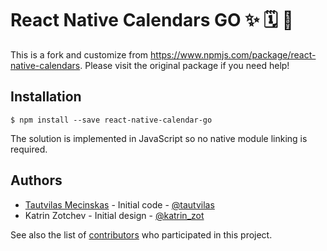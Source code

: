 # React Native Calendars GO ✨ 🗓️ 📆

This is a fork and customize from https://www.npmjs.com/package/react-native-calendars.
Please visit the original package if you need help!

## Installation

```
$ npm install --save react-native-calendar-go
```

The solution is implemented in JavaScript so no native module linking is required.

## Authors

* [Tautvilas Mecinskas](https://github.com/tautvilas/) - Initial code - [@tautvilas](https://twitter.com/TautviIas)
* Katrin Zotchev - Initial design - [@katrin_zot](https://twitter.com/katrin_zot)

See also the list of [contributors](https://github.com/wix/react-native-calendar-components/contributors) who participated in this project.
